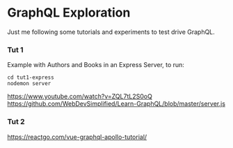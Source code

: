 # GraphQL Exploration

Just me following some tutorials and experiments to test drive GraphQL. 

### Tut 1

Example with Authors and Books in an Express Server, to run:

	cd tut1-express
	nodemon server

https://www.youtube.com/watch?v=ZQL7tL2S0oQ
https://github.com/WebDevSimplified/Learn-GraphQL/blob/master/server.js

### Tut 2

https://reactgo.com/vue-graphql-apollo-tutorial/